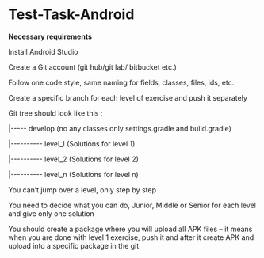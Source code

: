 # Test-Task-Android

<b>Necessary requirements</b> <br>
<p>Install Android Studio
<p>Create a Git account (git hub/git lab/ bitbucket etc.)
<p>Follow one code style, same naming for fields, classes, files, ids, etc.
<p>Create a specific branch for each level of exercise and push it separately
<p>Git tree should look like this : 
<p>|----- develop (no any classes only settings.gradle and build.gradle)
<p>|---------- level_1 (Solutions for level 1)
<p>|---------- level_2 (Solutions for level 2)
<p>|---------- level_n (Solutions for level n)
<p>You can’t jump over a level, only step by step
<p>You need to decide what you can do, Junior, Middle or Senior for each level and give only one solution
<p>You should create a package where you will upload all APK files – it means when you are done with level 1 exercise, push it and after it create APK and upload into a specific package in the git
